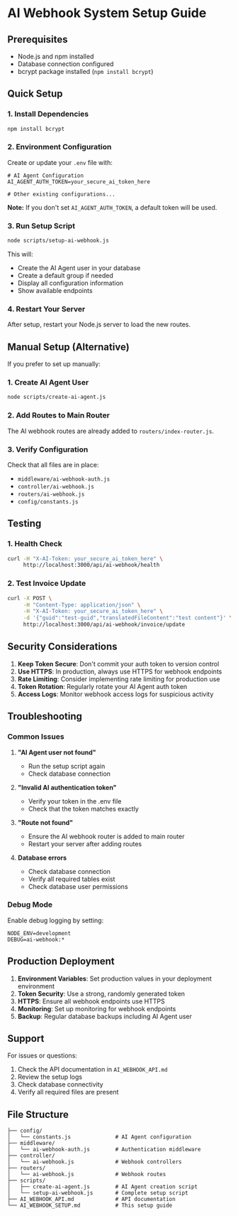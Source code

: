 # AI Webhook System Setup Guide

## Prerequisites
- Node.js and npm installed
- Database connection configured
- bcrypt package installed (`npm install bcrypt`)

## Quick Setup

### 1. Install Dependencies
```bash
npm install bcrypt
```

### 2. Environment Configuration
Create or update your `.env` file with:
```env
# AI Agent Configuration
AI_AGENT_AUTH_TOKEN=your_secure_ai_token_here

# Other existing configurations...
```

**Note:** If you don't set `AI_AGENT_AUTH_TOKEN`, a default token will be used.

### 3. Run Setup Script
```bash
node scripts/setup-ai-webhook.js
```

This will:
- Create the AI Agent user in your database
- Create a default group if needed
- Display all configuration information
- Show available endpoints

### 4. Restart Your Server
After setup, restart your Node.js server to load the new routes.

## Manual Setup (Alternative)

If you prefer to set up manually:

### 1. Create AI Agent User
```bash
node scripts/create-ai-agent.js
```

### 2. Add Routes to Main Router
The AI webhook routes are already added to `routers/index-router.js`.

### 3. Verify Configuration
Check that all files are in place:
- `middleware/ai-webhook-auth.js`
- `controller/ai-webhook.js`
- `routers/ai-webhook.js`
- `config/constants.js`

## Testing

### 1. Health Check
```bash
curl -H "X-AI-Token: your_secure_ai_token_here" \
     http://localhost:3000/api/ai-webhook/health
```

### 2. Test Invoice Update
```bash
curl -X POST \
     -H "Content-Type: application/json" \
     -H "X-AI-Token: your_secure_ai_token_here" \
     -d '{"guid":"test-guid","translatedFileContent":"test content"}' \
     http://localhost:3000/api/ai-webhook/invoice/update
```

## Security Considerations

1. **Keep Token Secure**: Don't commit your auth token to version control
2. **Use HTTPS**: In production, always use HTTPS for webhook endpoints
3. **Rate Limiting**: Consider implementing rate limiting for production use
4. **Token Rotation**: Regularly rotate your AI Agent auth token
5. **Access Logs**: Monitor webhook access logs for suspicious activity

## Troubleshooting

### Common Issues

1. **"AI Agent user not found"**
   - Run the setup script again
   - Check database connection

2. **"Invalid AI authentication token"**
   - Verify your token in the .env file
   - Check that the token matches exactly

3. **"Route not found"**
   - Ensure the AI webhook router is added to main router
   - Restart your server after adding routes

4. **Database errors**
   - Check database connection
   - Verify all required tables exist
   - Check database user permissions

### Debug Mode
Enable debug logging by setting:
```env
NODE_ENV=development
DEBUG=ai-webhook:*
```

## Production Deployment

1. **Environment Variables**: Set production values in your deployment environment
2. **Token Security**: Use a strong, randomly generated token
3. **HTTPS**: Ensure all webhook endpoints use HTTPS
4. **Monitoring**: Set up monitoring for webhook endpoints
5. **Backup**: Regular database backups including AI Agent user

## Support

For issues or questions:
1. Check the API documentation in `AI_WEBHOOK_API.md`
2. Review the setup logs
3. Check database connectivity
4. Verify all required files are present

## File Structure

```
├── config/
│   └── constants.js              # AI Agent configuration
├── middleware/
│   └── ai-webhook-auth.js        # Authentication middleware
├── controller/
│   └── ai-webhook.js             # Webhook controllers
├── routers/
│   └── ai-webhook.js             # Webhook routes
├── scripts/
│   ├── create-ai-agent.js        # AI Agent creation script
│   └── setup-ai-webhook.js       # Complete setup script
├── AI_WEBHOOK_API.md             # API documentation
└── AI_WEBHOOK_SETUP.md           # This setup guide
```
